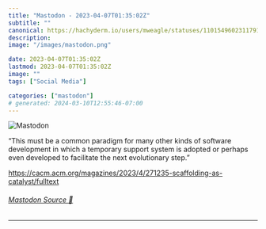 ```yaml
---
title: "Mastodon - 2023-04-07T01:35:02Z"
subtitle: ""
canonical: https://hachyderm.io/users/mweagle/statuses/110154960231179127
description:
image: "/images/mastodon.png"

date: 2023-04-07T01:35:02Z
lastmod: 2023-04-07T01:35:02Z
image: ""
tags: ["Social Media"]

categories: ["mastodon"]
# generated: 2024-03-10T12:55:46-07:00
---
```

![Mastodon](/images/mastodon.png)

<p>“This must be a common paradigm for many other kinds of software development in which a temporary support system is adopted or perhaps even developed to facilitate the next evolutionary step.”</p><p><a href="https://cacm.acm.org/magazines/2023/4/271235-scaffolding-as-catalyst/fulltext" target="_blank" rel="nofollow noopener noreferrer" translate="no"><span class="invisible">https://</span><span class="ellipsis">cacm.acm.org/magazines/2023/4/</span><span class="invisible">271235-scaffolding-as-catalyst/fulltext</span></a></p>


###### [Mastodon Source 🐘](https://hachyderm.io/@mweagle/110154960231179127)

___
